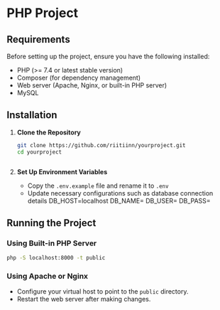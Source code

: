 # PHP Project

## Requirements

Before setting up the project, ensure you have the following installed:

- PHP (>= 7.4 or latest stable version)
- Composer (for dependency management)
- Web server (Apache, Nginx, or built-in PHP server)
- MySQL 

## Installation

1. **Clone the Repository**
   ```sh
   git clone https://github.com/riitiinn/yourproject.git
   cd yourproject
   ```


   ```

3. **Set Up Environment Variables**
   - Copy the `.env.example` file and rename it to `.env`
   - Update necessary configurations such as database connection details
    DB_HOST=localhost
    DB_NAME=<Your db name>
    DB_USER=<Your username>
    DB_PASS=<Your password>



## Running the Project

### Using Built-in PHP Server
```sh
php -S localhost:8000 -t public
```

### Using Apache or Nginx
- Configure your virtual host to point to the `public` directory.
- Restart the web server after making changes.




